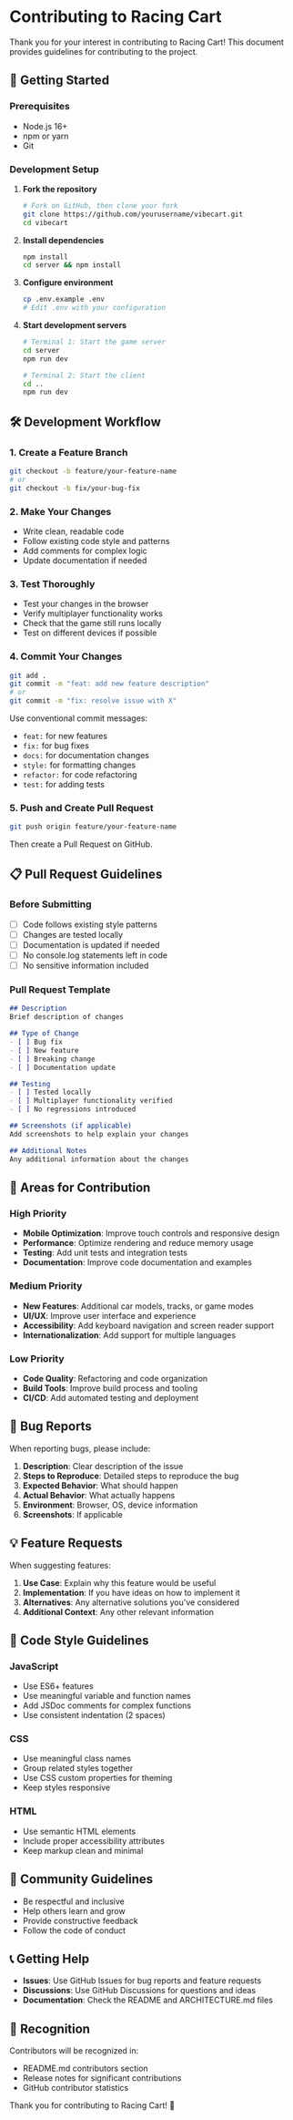 # Contributing to Racing Cart

Thank you for your interest in contributing to Racing Cart! This document provides guidelines for contributing to the project.

## 🚀 Getting Started

### Prerequisites

- Node.js 16+ 
- npm or yarn
- Git

### Development Setup

1. **Fork the repository**
   ```bash
   # Fork on GitHub, then clone your fork
   git clone https://github.com/yourusername/vibecart.git
   cd vibecart
   ```

2. **Install dependencies**
   ```bash
   npm install
   cd server && npm install
   ```

3. **Configure environment**
   ```bash
   cp .env.example .env
   # Edit .env with your configuration
   ```

4. **Start development servers**
   ```bash
   # Terminal 1: Start the game server
   cd server
   npm run dev
   
   # Terminal 2: Start the client
   cd ..
   npm run dev
   ```

## 🛠️ Development Workflow

### 1. Create a Feature Branch

```bash
git checkout -b feature/your-feature-name
# or
git checkout -b fix/your-bug-fix
```

### 2. Make Your Changes

- Write clean, readable code
- Follow existing code style and patterns
- Add comments for complex logic
- Update documentation if needed

### 3. Test Thoroughly

- Test your changes in the browser
- Verify multiplayer functionality works
- Check that the game still runs locally
- Test on different devices if possible

### 4. Commit Your Changes

```bash
git add .
git commit -m "feat: add new feature description"
# or
git commit -m "fix: resolve issue with X"
```

Use conventional commit messages:
- `feat:` for new features
- `fix:` for bug fixes
- `docs:` for documentation changes
- `style:` for formatting changes
- `refactor:` for code refactoring
- `test:` for adding tests

### 5. Push and Create Pull Request

```bash
git push origin feature/your-feature-name
```

Then create a Pull Request on GitHub.

## 📋 Pull Request Guidelines

### Before Submitting

- [ ] Code follows existing style patterns
- [ ] Changes are tested locally
- [ ] Documentation is updated if needed
- [ ] No console.log statements left in code
- [ ] No sensitive information included

### Pull Request Template

```markdown
## Description
Brief description of changes

## Type of Change
- [ ] Bug fix
- [ ] New feature
- [ ] Breaking change
- [ ] Documentation update

## Testing
- [ ] Tested locally
- [ ] Multiplayer functionality verified
- [ ] No regressions introduced

## Screenshots (if applicable)
Add screenshots to help explain your changes

## Additional Notes
Any additional information about the changes
```

## 🎯 Areas for Contribution

### High Priority
- **Mobile Optimization**: Improve touch controls and responsive design
- **Performance**: Optimize rendering and reduce memory usage
- **Testing**: Add unit tests and integration tests
- **Documentation**: Improve code documentation and examples

### Medium Priority
- **New Features**: Additional car models, tracks, or game modes
- **UI/UX**: Improve user interface and experience
- **Accessibility**: Add keyboard navigation and screen reader support
- **Internationalization**: Add support for multiple languages

### Low Priority
- **Code Quality**: Refactoring and code organization
- **Build Tools**: Improve build process and tooling
- **CI/CD**: Add automated testing and deployment

## 🐛 Bug Reports

When reporting bugs, please include:

1. **Description**: Clear description of the issue
2. **Steps to Reproduce**: Detailed steps to reproduce the bug
3. **Expected Behavior**: What should happen
4. **Actual Behavior**: What actually happens
5. **Environment**: Browser, OS, device information
6. **Screenshots**: If applicable

## 💡 Feature Requests

When suggesting features:

1. **Use Case**: Explain why this feature would be useful
2. **Implementation**: If you have ideas on how to implement it
3. **Alternatives**: Any alternative solutions you've considered
4. **Additional Context**: Any other relevant information

## 📝 Code Style Guidelines

### JavaScript
- Use ES6+ features
- Use meaningful variable and function names
- Add JSDoc comments for complex functions
- Use consistent indentation (2 spaces)

### CSS
- Use meaningful class names
- Group related styles together
- Use CSS custom properties for theming
- Keep styles responsive

### HTML
- Use semantic HTML elements
- Include proper accessibility attributes
- Keep markup clean and minimal

## 🤝 Community Guidelines

- Be respectful and inclusive
- Help others learn and grow
- Provide constructive feedback
- Follow the code of conduct

## 📞 Getting Help

- **Issues**: Use GitHub Issues for bug reports and feature requests
- **Discussions**: Use GitHub Discussions for questions and ideas
- **Documentation**: Check the README and ARCHITECTURE.md files

## 🎉 Recognition

Contributors will be recognized in:
- README.md contributors section
- Release notes for significant contributions
- GitHub contributor statistics

Thank you for contributing to Racing Cart! 🏁
